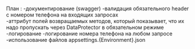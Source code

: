 План :
		-документирование (swagger)
		-валидация обязательного header с номером телефона на входящих запросах		
		-аттрибут полей возвращаемых методов, который показывает, что их надо пропускать через DataProtector в обязательном режиме		
		-логирование
		-логирование номера телефона на любом запросе
		-использование файлов appsettings.{Environment}.json